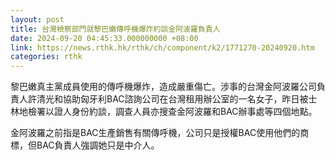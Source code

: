 ```yaml
---
layout: post
title: 台灣檢察部門就黎巴嫩傳呼機爆炸約談金阿波羅負責人
date: 2024-09-20 04:45:33.000000000 +08:00
link: https://news.rthk.hk/rthk/ch/component/k2/1771270-20240920.htm
categories: rthk
---
```


黎巴嫩真主黨成員使用的傳呼機爆炸，造成嚴重傷亡。涉事的台灣金阿波羅公司負責人許清光和協助匈牙利BAC諮詢公司在台灣租用辦公室的一名女子，昨日被士林地檢署以證人身份約談，調查人員亦搜查金阿波羅和BAC辦事處等四個地點。

金阿波羅之前指是BAC生產銷售有關傳呼機，公司只是授權BAC使用他們的商標，但BAC負責人強調她只是中介人。

